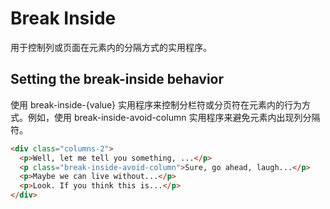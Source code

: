 # Break Inside

用于控制列或页面在元素内的分隔方式的实用程序。

## Setting the break-inside behavior

使用 break-inside-{value} 实用程序来控制分栏符或分页符在元素内的行为方式。例如，使用 break-inside-avoid-column 实用程序来避免元素内出现列分隔符。

```html
<div class="columns-2">
  <p>Well, let me tell you something, ...</p>
  <p class="break-inside-avoid-column">Sure, go ahead, laugh...</p>
  <p>Maybe we can live without...</p>
  <p>Look. If you think this is...</p>
</div>
```

